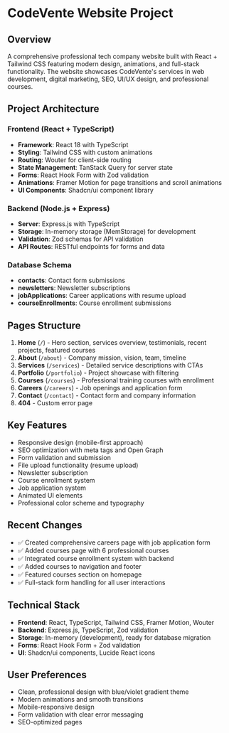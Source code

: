 # CodeVente Website Project

## Overview
A comprehensive professional tech company website built with React + Tailwind CSS featuring modern design, animations, and full-stack functionality. The website showcases CodeVente's services in web development, digital marketing, SEO, UI/UX design, and professional courses.

## Project Architecture

### Frontend (React + TypeScript)
- **Framework**: React 18 with TypeScript
- **Styling**: Tailwind CSS with custom animations
- **Routing**: Wouter for client-side routing
- **State Management**: TanStack Query for server state
- **Forms**: React Hook Form with Zod validation
- **Animations**: Framer Motion for page transitions and scroll animations
- **UI Components**: Shadcn/ui component library

### Backend (Node.js + Express)
- **Server**: Express.js with TypeScript
- **Storage**: In-memory storage (MemStorage) for development
- **Validation**: Zod schemas for API validation
- **API Routes**: RESTful endpoints for forms and data

### Database Schema
- **contacts**: Contact form submissions
- **newsletters**: Newsletter subscriptions  
- **jobApplications**: Career applications with resume upload
- **courseEnrollments**: Course enrollment submissions

## Pages Structure
1. **Home** (`/`) - Hero section, services overview, testimonials, recent projects, featured courses
2. **About** (`/about`) - Company mission, vision, team, timeline
3. **Services** (`/services`) - Detailed service descriptions with CTAs
4. **Portfolio** (`/portfolio`) - Project showcase with filtering
5. **Courses** (`/courses`) - Professional training courses with enrollment
6. **Careers** (`/careers`) - Job openings and application form
7. **Contact** (`/contact`) - Contact form and company information
8. **404** - Custom error page

## Key Features
- Responsive design (mobile-first approach)
- SEO optimization with meta tags and Open Graph
- Form validation and submission
- File upload functionality (resume upload)
- Newsletter subscription
- Course enrollment system
- Job application system
- Animated UI elements
- Professional color scheme and typography

## Recent Changes
- ✅ Created comprehensive careers page with job application form
- ✅ Added courses page with 6 professional courses
- ✅ Integrated course enrollment system with backend
- ✅ Added courses to navigation and footer
- ✅ Featured courses section on homepage
- ✅ Full-stack form handling for all user interactions

## Technical Stack
- **Frontend**: React, TypeScript, Tailwind CSS, Framer Motion, Wouter
- **Backend**: Express.js, TypeScript, Zod validation
- **Storage**: In-memory (development), ready for database migration
- **Forms**: React Hook Form + Zod validation
- **UI**: Shadcn/ui components, Lucide React icons

## User Preferences
- Clean, professional design with blue/violet gradient theme
- Modern animations and smooth transitions
- Mobile-responsive design
- Form validation with clear error messaging
- SEO-optimized pages